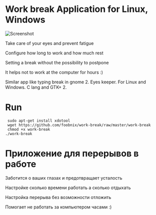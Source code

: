 Work break Application for Linux, Windows
==========
![Screenshot](http://foobnix.com/assets/images/work_break.png)
                
Take care of your eyes and prevent fatigue

Configure how long to work and how much rest

Setting a break without the possibility to postpone

It helps not to work at the computer for hours :)

Similar app like typing break in gnome 2. Eyes keeper. For Linux and Windows. C lang and GTK+ 2.

# Run
     sudo apt-get install xdotool
     wget https://github.com/foobnix/work-break/raw/master/work-break
     chmod +x work-break
    ./work-break


# Приложение для перерывов в работе

Заботится о ваших глазах и предотвращает усталость

Настройке сколько времени работать а сколько отдыхать

Настройка перерыва без возможности отложить

Помогает не работать за компьютером часами :)